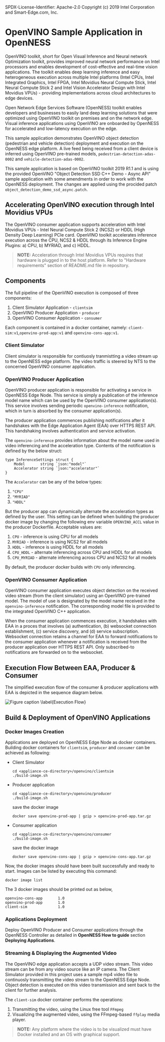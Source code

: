SPDX-License-Identifier: Apache-2.0
Copyright (c) 2019 Intel Corporation and Smart-Edge.com, Inc.

# OpenVINO Sample Application in OpenNESS
OpenVINO toolkit, short for Open Visual Inference and Neural network Optimization toolkit, provides improved neural network performance on Intel processors and enables development of cost-effective and real-time vision applications. The toolkit enables deep learning inference and easy heterogeneous execution across multiple Intel platforms (Intel CPUs, Intel Integrated Graphics, Intel FPGA, Intel Movidius Neural Compute Stick, Intel Neural Compute Stick 2 and Intel Vision Accelerator Design with Intel Movidius VPUs) - providing implementations across cloud architectures to edge devices.

Open Network Edge Services Software (OpenNESS) toolkit enables developers and businesses to easily land deep learning solutions that were optimized using OpenVINO toolkit on premises and on the network edge. Visual inference applications using OpenVINO are onboarded by OpenNESS for accelerated and low-latency execution on the edge.

This sample application demonstrates OpenVINO object detection (pedestrian and vehicle detection) deployment and execution on the OpenNESS edge platform. A live feed being received from a client device is inferred using OpenVINO pre-trained models, `pedestrian-detection-adas-0002` and `vehicle-detection-adas-0002`.

This sample application is based on OpenVINO toolkit 2019 R1.1 and is using the provided OpenVINO "Object Detection SSD C++ Demo - Async API" sample application with some amendments in order to work with the OpenNESS deployment. The changes are applied using the procided patch `object_detection_demo_ssd_async.patch`.

## Accelerating OpenVINO execution through Intel Movidius VPUs

The OpenVINO consumer application supports acceleration with Intel Movidius VPUs - Intel Neural Compute Stick 2 (NCS2) or HDDL (High Density Deep Learning) PCIe card.
OpenVINO toolkit accelerates inference execution across the CPU, NCS2 & HDDL through its Inference Engine Plugins: a) CPU, b) MYRIAD, and c) HDDL.

> **NOTE:** Acceleration through Intel Movidius VPUs requires that hardware is plugged in to the host platform. Refer to "Hardware requirements" section of README.md file in <edgenode> repository.

## Components

The full pipeline of the OpenVINO execution is composed of three components:

 1. Client Simulator Application - `clientsim`
 2. OpenVINO Producer Application - `producer`
 3. OpenVINO Consumer Application - `consumer`

Each component is contained in a docker container, namely: `client-sim:v1`,`openvino-prod-app:v1` and `openvino-cons-app:v1`.

### Client Simulator

Client simulator is responsible for contiuosly tranmistting a video stream up to the OpenNESS edge platform. The video traffic is steered by NTS to the concerned OpenVINO consumer application.

### OpenVINO Producer Application

OpenVINO producer application is responsible for activating a service in OpenNESS Edge Node. This service is simply a publication of the inference model name which can be used by the OpenVINO consumer application(s). This service involves sending periodic `openvino-inference` notification, which in turn is absorbed by the consumer application(s).

The producer application commences publishing notifications after it handshakes with the Edge Application Agent (EAA) over HTTPS REST API. This handshaking involves authentication and service activation.

The `openvino-inference` provides information about the model name used in video inferencing and the acceleration type. Contents of the notification is defined by the below struct:

```golang
type InferenceSettings struct {
	Model       string `json:"model"`
	Accelerator string `json:"accelerator"`
}
```

The `Accelerator` can be any of the below types:
1. `"CPU"`
2. `"MYRIAD"`
3. `"HDDL"`

But the producer app can dynamically alternate the acceleration types as defined by the user. This setting can be defined when building the producer docker image by changing the following env variable `OPENVINO_ACCL` value in the producer Dockerfile. Acceptable values are:

1. `CPU` - inference is using CPU for all models
2. `MYRIAD` - inference is using NCS2 for all models
3. `HDDL` - inference is using HDDL for all models
4. `CPU_HDDL` - alternate inferencing across CPU and HDDL for all models
5. `CPU_MYRIAD` - alternate inferencing across CPU and NCS2 for all models

By default, the producer docker builds with `CPU` only inferencing.

### OpenVINO Consumer Application

OpenVINO consumer application executes object detection on the received video stream (from the client simulator) using an OpenVINO pre-trained model. The model of use is designated by the model name received in the `openvino-inference` notification. The corresponding model file is provided to the integrated OpenVINO C++ application.

When the consumer application commences execution, it handshakes with EAA in a proces that involves (a) authentication, (b) websocket connection establishment, (c) service discovery, and (d) service subscription. Websocket connection retains a channel for EAA to forward notifications to the consumer application whenever a notification is received from the producer application over HTTPS REST API. Only subscribed-to notifications are forwarded on to the websocket.

## Execution Flow Between EAA, Producer & Consumer

The simplified execution flow of the consumer & producer applications with EAA is depicted in the sequence diagram below.

![Figure caption \label{Execution Flow}](exec.flow.png)

## Build & Deployment of OpenVINO Applications

### Docker Images Creation

Applications are deployed on OpenNESS Edge Node as docker containers. Building
docker containers for `clientsim`, `producer` and `consumer` can be achieved as
following:

* Client Simulator

    ```shell
    cd <appliance-ce-directory>/openvino/clientsim
    ./build-image.sh
    ```

* Producer application

    ```shell
    cd <appliance-ce-directory>/openvino/producer
    ./build-image.sh
    ```
     save the docker image
    ```
    docker save openvino-prod-app | gzip > openvino-prod-app.tar.gz

* Consumer application

    ```shell
    cd <appliance-ce-directory>/openvino/consumer
    ./build-image.sh
    ```
    save the docker image
    ```
    docker save openvino-cons-app | gzip > openvino-cons-app.tar.gz
    ```

Now, the docker images should have been built successfully and ready to start.
Images can be listed by executing this command:

```shell
docker image list
```

The 3 docker images should be printed out as below,

```shell
openvino-cons-app       1.0
openvino-prod-app       1.0
client-sim              1.0
```

### Applications Deployment

Deploy OpenVINO Producer and Consumer applications through the OpenNESS
Controller as detailed in **OpenNESS How to guide** section
**Deploying Applications**.

### Streaming & Displaying the Augmented Video

The OpenVINO edge application accepts a UDP video stream. This video stream can
be from any video source like an IP camera. The Client Simulator provided in
this project uses a sample mp4 video file to continuosly transmitting the video
stream to the OpenNESS Edge Node. Object detection is executed on this video
transmission and sent back to the client for further analysis.

The `client-sim` docker container performs the operations:
1. Transmitting the video, using the Linux free tool `FFmpeg`
2. Visualizing the augmented video, using the FFmpeg-based `ffplay`
   media player.

> **NOTE:** Any platform where the video is to be visualized must have
Docker installed and an OS with graphical support.
